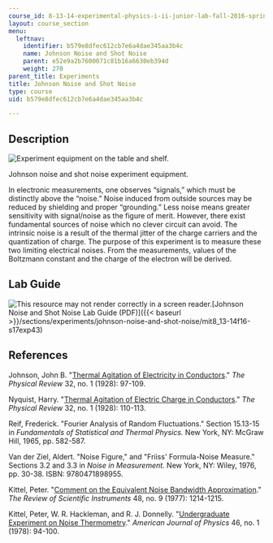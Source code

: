 ```yaml
---
course_id: 8-13-14-experimental-physics-i-ii-junior-lab-fall-2016-spring-2017
layout: course_section
menu:
  leftnav:
    identifier: b579e8dfec612cb7e6a4dae345aa3b4c
    name: Johnson Noise and Shot Noise
    parent: e52e9a2b7600071c81b16a6630eb394d
    weight: 270
parent_title: Experiments
title: Johnson Noise and Shot Noise
type: course
uid: b579e8dfec612cb7e6a4dae345aa3b4c

---
```


Description
-----------

![Experiment equipment on the table and shelf.](/courses/physics/8-13-14-experimental-physics-i-ii-junior-lab-fall-2016-spring-2017/experiments/johnson-noise-and-shot-noise/L43_2.jpg)

Johnson noise and shot noise experiment equipment.

In electronic measurements, one observes “signals,” which must be distinctly above the “noise.” Noise induced from outside sources may be reduced by shielding and proper “grounding.” Less noise means greater sensitivity with signal/noise as the figure of merit. However, there exist fundamental sources of noise which no clever circuit can avoid. The intrinsic noise is a result of the thermal jitter of the charge carriers and the quantization of charge. The purpose of this experiment is to measure these two limiting electrical noises. From the measurements, values of the Boltzmann constant and the charge of the electron will be derived.

Lab Guide
---------

![This resource may not render correctly in a screen reader.](/images/inacessible.gif)[Johnson Noise and Shot Noise Lab Guide (PDF)]({{< baseurl >}}/sections/experiments/johnson-noise-and-shot-noise/mit8_13-14f16-s17exp43)

References
----------

Johnson, John B. "[Thermal Agitation of Electricity in Conductors](https://journals.aps.org/pr/abstract/10.1103/PhysRev.32.97)." _The Physical Review_ 32, no. 1 (1928): 97-109.

Nyquist, Harry. "[Thermal Agitation of Electric Charge in Conductors](https://journals.aps.org/pr/abstract/10.1103/PhysRev.32.110)." _The Physical Review_ 32, no. 1 (1928): 110-113.

Reif, Frederick. "Fourier Analysis of Random Fluctuations." Section 15.13-15 in _Fundamentals of Statistical and Thermal Physics._ New York, NY: McGraw Hill, 1965, pp. 582-587.

Van der Ziel, Aldert. "Noise Figure," and "Friiss' Formula-Noise Measure." Sections 3.2 and 3.3 in _Noise in Measurement._ New York, NY: Wiley, 1976, pp. 30-38. ISBN: 9780471898955.

Kittel, Peter. "[Comment on the Equivalent Noise Bandwidth Approximation](https://aip.scitation.org/doi/10.1063/1.1135225)." _The Review of Scientific Instruments_ 48, no. 9 (1977): 1214-1215.

Kittel, Peter, W. R. Hackleman, and R. J. Donnelly. "[Undergraduate Experiment on Noise Thermometry](https://aapt.scitation.org/doi/10.1119/1.11171)." _American Journal of Physics_ 46, no. 1 (1978): 94-100.